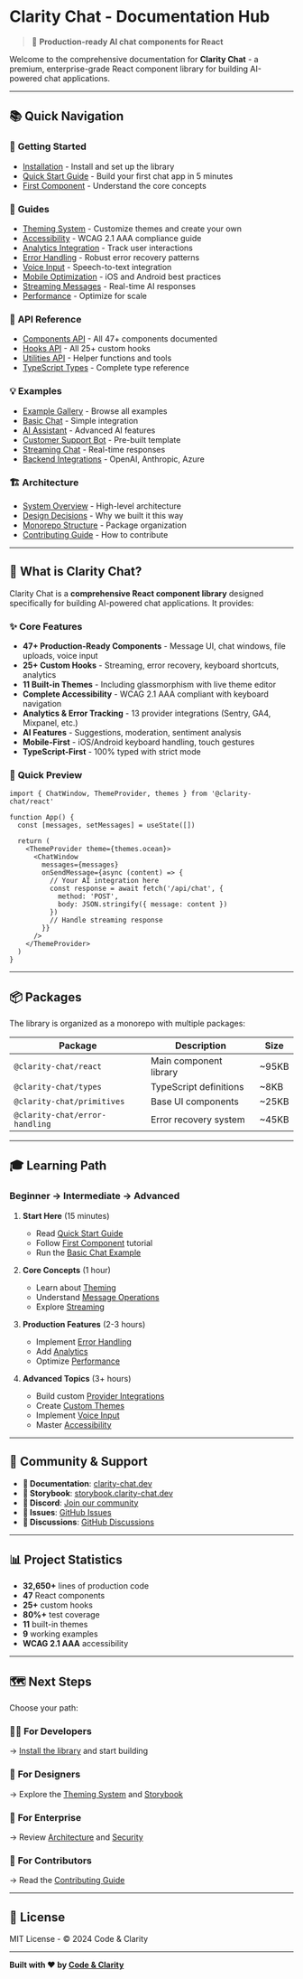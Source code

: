 # Clarity Chat - Documentation Hub

> 🚀 **Production-ready AI chat components for React**

Welcome to the comprehensive documentation for **Clarity Chat** - a premium, enterprise-grade React component library for building AI-powered chat applications.

---

## 📚 Quick Navigation

### 🎯 **Getting Started**
- [Installation](./getting-started/installation.md) - Install and set up the library
- [Quick Start Guide](./getting-started/quick-start.md) - Build your first chat app in 5 minutes
- [First Component](./getting-started/first-component.md) - Understand the core concepts

### 📖 **Guides**
- [Theming System](./guides/theming.md) - Customize themes and create your own
- [Accessibility](./guides/accessibility.md) - WCAG 2.1 AAA compliance guide
- [Analytics Integration](./guides/analytics.md) - Track user interactions
- [Error Handling](./guides/error-handling.md) - Robust error recovery patterns
- [Voice Input](./guides/voice-input.md) - Speech-to-text integration
- [Mobile Optimization](./guides/mobile.md) - iOS and Android best practices
- [Streaming Messages](./guides/streaming.md) - Real-time AI responses
- [Performance](./guides/performance.md) - Optimize for scale

### 🔧 **API Reference**
- [Components API](./api/components.md) - All 47+ components documented
- [Hooks API](./api/hooks.md) - All 25+ custom hooks
- [Utilities API](./api/utilities.md) - Helper functions and tools
- [TypeScript Types](./api/types.md) - Complete type reference

### 💡 **Examples**
- [Example Gallery](./examples/README.md) - Browse all examples
- [Basic Chat](./examples/basic-chat.md) - Simple integration
- [AI Assistant](./examples/ai-assistant.md) - Advanced AI features
- [Customer Support Bot](./examples/support-bot.md) - Pre-built template
- [Streaming Chat](./examples/streaming.md) - Real-time responses
- [Backend Integrations](./examples/integrations.md) - OpenAI, Anthropic, Azure

### 🏗️ **Architecture**
- [System Overview](./architecture/overview.md) - High-level architecture
- [Design Decisions](./architecture/design-decisions.md) - Why we built it this way
- [Monorepo Structure](./architecture/monorepo.md) - Package organization
- [Contributing Guide](./architecture/contributing.md) - How to contribute

---

## 🎨 **What is Clarity Chat?**

Clarity Chat is a **comprehensive React component library** designed specifically for building AI-powered chat applications. It provides:

### ✨ **Core Features**

- **47+ Production-Ready Components** - Message UI, chat windows, file uploads, voice input
- **25+ Custom Hooks** - Streaming, error recovery, keyboard shortcuts, analytics
- **11 Built-in Themes** - Including glassmorphism with live theme editor
- **Complete Accessibility** - WCAG 2.1 AAA compliant with keyboard navigation
- **Analytics & Error Tracking** - 13 provider integrations (Sentry, GA4, Mixpanel, etc.)
- **AI Features** - Suggestions, moderation, sentiment analysis
- **Mobile-First** - iOS/Android keyboard handling, touch gestures
- **TypeScript-First** - 100% typed with strict mode

### 🚀 **Quick Preview**

```tsx
import { ChatWindow, ThemeProvider, themes } from '@clarity-chat/react'

function App() {
  const [messages, setMessages] = useState([])

  return (
    <ThemeProvider theme={themes.ocean}>
      <ChatWindow
        messages={messages}
        onSendMessage={async (content) => {
          // Your AI integration here
          const response = await fetch('/api/chat', {
            method: 'POST',
            body: JSON.stringify({ message: content })
          })
          // Handle streaming response
        }}
      />
    </ThemeProvider>
  )
}
```

---

## 📦 **Packages**

The library is organized as a monorepo with multiple packages:

| Package | Description | Size |
|---------|-------------|------|
| `@clarity-chat/react` | Main component library | ~95KB |
| `@clarity-chat/types` | TypeScript definitions | ~8KB |
| `@clarity-chat/primitives` | Base UI components | ~25KB |
| `@clarity-chat/error-handling` | Error recovery system | ~45KB |

---

## 🎓 **Learning Path**

### **Beginner → Intermediate → Advanced**

1. **Start Here** (15 minutes)
   - Read [Quick Start Guide](./getting-started/quick-start.md)
   - Follow [First Component](./getting-started/first-component.md) tutorial
   - Run the [Basic Chat Example](./examples/basic-chat.md)

2. **Core Concepts** (1 hour)
   - Learn about [Theming](./guides/theming.md)
   - Understand [Message Operations](./api/hooks.md#usemessageoperations)
   - Explore [Streaming](./guides/streaming.md)

3. **Production Features** (2-3 hours)
   - Implement [Error Handling](./guides/error-handling.md)
   - Add [Analytics](./guides/analytics.md)
   - Optimize [Performance](./guides/performance.md)

4. **Advanced Topics** (3+ hours)
   - Build custom [Provider Integrations](./examples/integrations.md)
   - Create [Custom Themes](./guides/theming.md#custom-themes)
   - Implement [Voice Input](./guides/voice-input.md)
   - Master [Accessibility](./guides/accessibility.md)

---

## 🤝 **Community & Support**

- **📖 Documentation**: [clarity-chat.dev](https://clarity-chat.dev)
- **🎨 Storybook**: [storybook.clarity-chat.dev](https://storybook.clarity-chat.dev)
- **💬 Discord**: [Join our community](https://discord.gg/clarity-chat)
- **🐛 Issues**: [GitHub Issues](https://github.com/christireid/Clarity-ai-chat-components/issues)
- **🚀 Discussions**: [GitHub Discussions](https://github.com/christireid/Clarity-ai-chat-components/discussions)

---

## 📊 **Project Statistics**

- **32,650+** lines of production code
- **47** React components
- **25+** custom hooks
- **80%+** test coverage
- **11** built-in themes
- **9** working examples
- **WCAG 2.1 AAA** accessibility

---

## 🗺️ **Next Steps**

Choose your path:

### 👨‍💻 **For Developers**
→ [Install the library](./getting-started/installation.md) and start building

### 🎨 **For Designers**
→ Explore the [Theming System](./guides/theming.md) and [Storybook](https://storybook.clarity-chat.dev)

### 🏢 **For Enterprise**
→ Review [Architecture](./architecture/overview.md) and [Security](./guides/security.md)

### 🤝 **For Contributors**
→ Read the [Contributing Guide](./architecture/contributing.md)

---

## 📄 **License**

MIT License - © 2024 Code & Clarity

---

**Built with ❤️ by [Code & Clarity](https://codeclarity.ai)**
